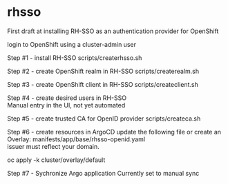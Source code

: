 # rhsso
First draft at installing RH-SSO as an authentication provider for OpenShift

login to OpenShift using a cluster-admin user

Step #1 - install RH-SSO
scripts/createrhsso.sh

Step #2 - create OpenShift realm in RH-SSO
scripts/createrealm.sh

Step #3 - create OpenShift client in RH-SSO
scripts/createclient.sh

Step #4 - create desired users in RH-SSO   
Manual entry in the UI, not yet automated

Step #5 - create trusted CA for OpenID provider
scripts/createca.sh



Step #6 - create resources in ArgoCD
update the following file or create an Overlay: manifests/app/base/rhsso-openid.yaml  
issuer must reflect your domain.


oc apply -k cluster/overlay/default

Step #7 - Sychronize Argo application
Currently set to manual sync
